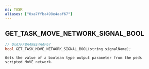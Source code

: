 ```yaml
---
ns: TASK
aliases: ["0xa7ffba498e4aaf67"]
---
```

## GET_TASK_MOVE_NETWORK_SIGNAL_BOOL

```c
// 0xA7FFBA498E4AAF67
bool GET_TASK_MOVE_NETWORK_SIGNAL_BOOL(string signalName);
```

```
Gets the value of a boolean type output parameter from the peds scripted MoVE network.
```
